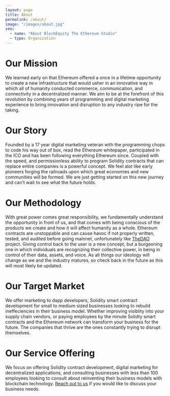 ```yaml
---
layout: page
title: About
permalink: /about/
image: "/images/about.jpg"
seo:
  - name: "About BlockEquity The Ethereum Studio"
  - type: Organization
---
```


# Our Mission

We learned early on that Ethereum offered a once in a lifetime opportunity to create a new infrastructure that would usher in an innovative way in which all of humanity conducted commerce, communication, and connectivity in a decentralized manner. We aim to be at the forefront of this revolution by combining years of programming and digital marketing experience to bring innovation and disruption to any industry ripe for the taking.

# Our Story

Founded by a 17 year digital marketing veteran with the programming chops to code his way out of box, read the Ethereum whitepaper, participated in the ICO and has been following everything Ethereum since. Coupled with the speed, and permissionless ability to program Solidity contracts that can replace entire companies is a powerful concept. We feel alot like early pioneers forging the railroads upon which great economies and new communities will be formed. We are just getting started on this new journey and can’t wait to see what the future holds.

# Our Methodology

With great power comes great responsibility, we fundamentally understand the opportunity in front of us, and that comes with being conscious of the products we create and how it will affect humanity as a whole. Ethereum contracts are unstoppable and can cause havoc if not properly written, tested, and audited before going mainnet, unfortunately like [TheDAO](<https://en.wikipedia.org/wiki/The_DAO_(organization)>) project. Giving control back to the user is a new concept, but a burgeoning one in which individuals are recognizing their collective power, in being in control of their data, assets, and voice. As all things our ideology will change as we and the industry matures, so check back in the future as this will most likely be updated.

# Our Target Market

We offer marketing to dapp developers, Solidity smart contract development for small to medium sized businesses looking to rebuild ineffeciencies in their business model. Whether improving visiblity into your supply chain vendors, or paying employees by the minute Solidty smart contracts and the Ethereum network can transform your business for the future. The companies that thrive are the ones constantly trying to disrupt themselves.

# Our Service Offering

We focus on offering Solidity contract development, digital marketing for decentralized applications, and consulting businesses with less than 100 employees looking to consult about reinventing their business models with blockchain technology. [Reach out to us](/contact) if you would like to discuss your business needs.
